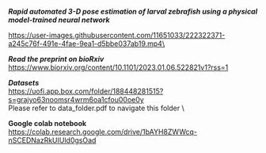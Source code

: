 ***Rapid automated 3-D pose estimation of larval zebrafish using a physical model-trained neural network***


https://user-images.githubusercontent.com/11651033/222322371-a245c76f-491e-4fae-9ea1-d5bbe037ab19.mp4\

***Read the preprint on bioRxiv*** \
https://www.biorxiv.org/content/10.1101/2023.01.06.522821v1?rss=1

***Datasets*** \
https://uofi.app.box.com/folder/188448281515?s=grajyo63noomsr4wrm6oa1cfou00oe0y \
Please refer to data_folder.pdf to navigate this folder \

**Google colab notebook** \
https://colab.research.google.com/drive/1bAYH8ZWWcq-nSCEDNazRkUIUld0gsOad
